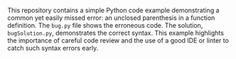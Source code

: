 This repository contains a simple Python code example demonstrating a common yet easily missed error: an unclosed parenthesis in a function definition.  The `bug.py` file shows the erroneous code.  The solution, `bugSolution.py`, demonstrates the correct syntax.  This example highlights the importance of careful code review and the use of a good IDE or linter to catch such syntax errors early.